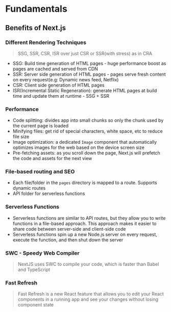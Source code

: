 # Fundamentals

## Benefits of Next.js

### Different Rendering Techniques

> SSG, SSR, CSR, ISR over just CSR or SSR(with stress) as in CRA

- SSG: Build time generation of HTML pages - huge performance boost as pages are cached and served from CDN
- SSR: Server side generation of HTML pages - pages serve fresh content on every request(e.g: Dynamic news feed, Netflix)
- CSR: Client side generation of HTML pages
- ISR(Incremental Static Regeneration): generate HTML pages at build time and update them at runtime - SSG + SSR

### Performance

- Code splitting: divides app into small chunks so only the chunk used by the current page is loaded
- Minifying files: get rid of special characters, white space, etc to reduce file size
- Image optimization: a dedicated `Image` component that automatically optimizes images for the web based on the device screen size
- Pre-fetching assets: as you scroll down the page, Next.js will prefetch the code and assets for the next view

### File-based routing and SEO

- Each file/folder in the `pages` directory is mapped to a route. Supports dynamic routes
- API folder for serverless functions

### Serverless Functions

- Serverless functions are similar to API routes, but they allow you to write functions in a file-based approach. This approach makes it easier to share code between server-side and client-side code
- Serverless functions spin up a new Node.js server on every request, execute the function, and then shut down the server

### SWC - Speedy Web Compiler

> NextJS uses SWC to compile your code, which is faster than Babel and TypeScript

### Fast Refresh

> Fast Refresh is a new React feature that allows you to edit your React components in a running app and see your changes without losing component state
